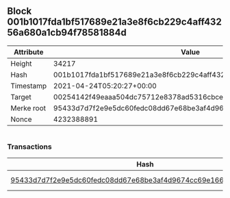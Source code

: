 ## Block 001b1017fda1bf517689e21a3e8f6cb229c4aff43256a680a1cb94f78581884d

Attribute | Value
--- | ---
Height | 34217
Hash | 001b1017fda1bf517689e21a3e8f6cb229c4aff43256a680a1cb94f78581884d
Timestamp | 2021-04-24T05:20:27+00:00
Target | 00254142f49eaaa504dc75712e8378ad5316cbcead634704b3734b6271167cc4
Merke root | 95433d7d7f2e9e5dc60fedc08dd67e68be3af4d9674cc69e16676ee4a8b19779
Nonce | 4232388891

```

```

### Transactions

Hash | Amount
--- | ---
[95433d7d7f2e9e5dc60fedc08dd67e68be3af4d9674cc69e16676ee4a8b19779](95433d7d7f2e9e5dc60fedc08dd67e68be3af4d9674cc69e16676ee4a8b19779.md) | 10.00000000 SKEPTI 
